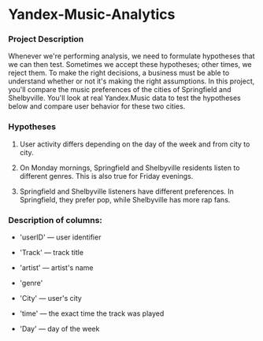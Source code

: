 # Yandex-Music-Analytics

### Project Description
Whenever we're performing analysis, we need to formulate hypotheses that we can then test. Sometimes we accept these hypotheses; other times, we reject them. To make the right decisions, a business must be able to understand whether or not it's making the right assumptions. In this project, you'll compare the music preferences of the cities of Springfield and Shelbyville. You'll look at real Yandex.Music data to test the hypotheses below and compare user behavior for these two cities.

### Hypotheses
1. User activity differs depending on the day of the week and from city to city.

2. On Monday mornings, Springfield and Shelbyville residents listen to different genres. This is also true for Friday evenings.

3. Springfield and Shelbyville listeners have different preferences. In Springfield, they prefer pop, while Shelbyville has more rap fans.

### Description of columns:
- 'userID' — user identifier

- 'Track' — track title

- 'artist' — artist's name

- 'genre'

- 'City' — user's city

- 'time' — the exact time the track was played

- 'Day' — day of the week

